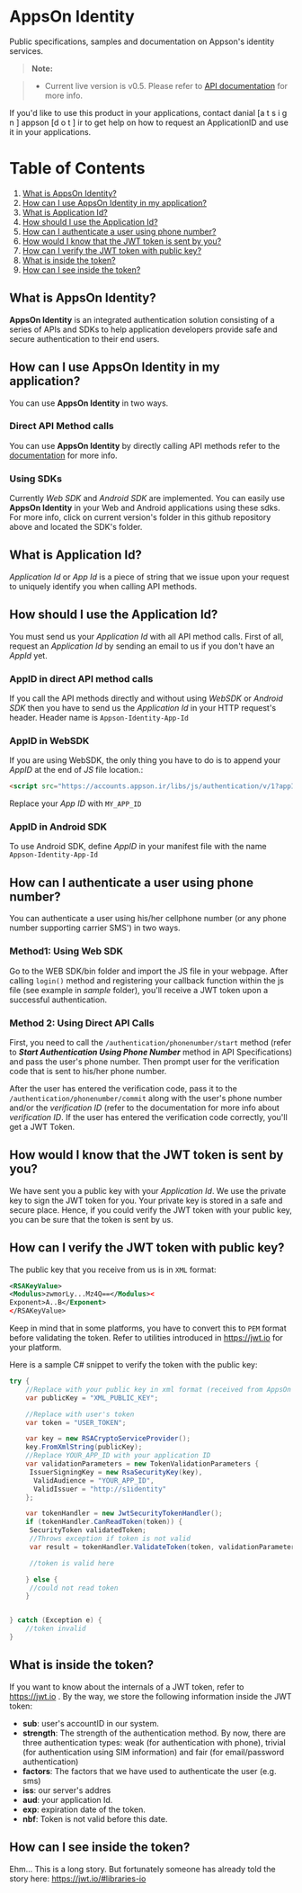 # AppsOn Identity
Public specifications, samples and documentation on Appson's identity services. 

> **Note:**

> - Current live version is v0.5. Please refer to [API documentation](https://rawgit.com/appson/identity-public/master/v0.5/APISpecification/content/index.htm) for more info. 



If you'd like to use this product in your applications, contact danial [a t s i g n ] appson [d o t ] ir to get help on how to request an ApplicationID and use it in your applications.

# Table of Contents
1. [What is AppsOn Identity?](#what-is-appson-identity)
2. [How can I use AppsOn Identity in  my application?](#how-can-i-use-appson-identity-in-my-application)
3. [What is Application Id?](#what-is-application-id)
2. [How should I use the Application Id?](#how-should-i-use-the-application-id)
3. [How can I authenticate a user using phone number?](#how-can-i-authenticate-a-user-using-phone-number)
2. [How would I know that the JWT token is sent by you?](#how-would-i-know-that-the-jwt-token-is-sent-by-you)
3. [How can I verify the JWT token with public key?](#how-can-i-verify-the-jwt-token-with-public-key)
3. [What is inside the token?](#what-is-inside-the-token)
4. [How can I see inside the token?](#how-can-i-see-inside-the-token)

## What is AppsOn Identity?

**AppsOn Identity** is an integrated authentication solution consisting of a series of APIs and SDKs  to help application developers provide safe and secure authentication to their end users.

## How can I use AppsOn Identity in my application?

You can use **AppsOn Identity** in two ways.

### Direct API Method calls
You can use **AppsOn Identity** by directly calling API methods refer to the [documentation](https://rawgit.com/appson/identity-public/master/v0.5/APISpecification/content/index.htm) for more info.

### Using SDKs
Currently *Web SDK* and *Android SDK* are implemented. You can easily use **AppsOn Identity** in your Web and Android applications using these sdks. For more info, click on current version's folder in this github repository above and located the SDK's folder.

## What is Application Id?

*Application Id* or *App Id* is a piece of string that we issue upon your request to uniquely identify you when calling API methods.

## How should I use the Application Id?
You must send us your *Application Id* with all API method calls. First of all, request an *Application Id* by sending an email to us if you don't have an *AppId* yet. 
### AppID in direct API method calls
If you call the API methods directly and without using *WebSDK* or *Android SDK* then you have to send us the *Application Id* in your HTTP request's header. Header name is `Appson-Identity-App-Id` 
### AppID in WebSDK
If you are using WebSDK, the only thing you have to do is to append your *AppID* at the end of *JS* file location.:
```html
<script src="https://accounts.appson.ir/libs/js/authentication/v/1?appId=MY_APP_ID">
```
Replace your *App ID* with `MY_APP_ID`
### AppID in Android SDK
To use Android SDK, define *AppID* in your manifest file with the name `Appson-Identity-App-Id`

## How can I authenticate a user using phone number?
You can authenticate a user using his/her cellphone number (or any phone number supporting carrier SMS') in two ways.

### Method1: Using Web SDK
Go to the WEB SDK/bin folder and import the JS file in your webpage. After calling `login()` method and registering your callback function within the js file (see example in *sample* folder), you'll receive a JWT token upon a successful authentication. 
### Method 2: Using Direct API Calls
First, you need to call the `/authentication/phonenumber/start` method (refer to ***Start Authentication Using Phone Number*** method in API Specifications) and pass the user's phone number. Then prompt user for the verification code that is sent to his/her phone number.

After the user has entered the verification code, pass it to the `/authentication/phonenumber/commit` along with the user's phone number and/or the *verification ID* (refer to the documentation for more info about *verification ID*. If the user has entered the verification code correctly, you'll get a JWT Token.

## How would I know that the JWT token is sent by you?
We have sent you a public key with your *Application Id*. We use the private key to sign the JWT token for you. Your private key is stored in a safe and secure place. Hence, if you could verify the JWT token with your public key, you can be sure that the token is sent by us. 

## How can I verify the JWT token with public key?
The public key that you receive from us is in `XML` format:
```XML
<RSAKeyValue>
<Modulus>zwmorLy...Mz4Q==</Modulus><
Exponent>A..B</Exponent>
</RSAKeyValue>
```
Keep in mind that in some platforms, you have to convert this to `PEM` format before validating the token. Refer to utilities introduced in https://jwt.io for your platform.

Here is a sample C# snippet to verify the token with the public key:

```C#
try {
	//Replace with your public key in xml format (received from AppsOn Identity)
	var publicKey = "XML_PUBLIC_KEY";

	//Replace with user's token 
	var token = "USER_TOKEN";

	var key = new RSACryptoServiceProvider();
	key.FromXmlString(publicKey);
	//Replace YOUR_APP_ID with your application ID
	var validationParameters = new TokenValidationParameters {
	 IssuerSigningKey = new RsaSecurityKey(key),
	  ValidAudience = "YOUR_APP_ID",
	  ValidIssuer = "http://s1identity"
	};

	var tokenHandler = new JwtSecurityTokenHandler();
	if (tokenHandler.CanReadToken(token)) {
	 SecurityToken validatedToken;
	 //Throws exception if token is not valid
	 var result = tokenHandler.ValidateToken(token, validationParameters, out validatedToken);

	 //token is valid here

	} else {
	 //could not read token
	}


} catch (Exception e) {
	//token invalid
}
```

## What is inside the token?
If you want to know about the internals of a JWT token, refer to https://jwt.io . 
By the way, we store the following information inside the JWT token:

 - **sub**: user's accountID in our system. 
 - **strength**: The strength of the authentication method. By now, there are three authentication types: weak (for authentication with phone), trivial (for authentication using SIM information) and fair (for email/password authentication)
 - **factors**: The factors that we have used to authenticate the user (e.g. sms)
 - **iss**: our server's addres 
 - **aud**: your application Id.
 - **exp**: expiration date of the token.
 - **nbf**: Token is not valid before this date.

## How can I see inside the token?
Ehm... This is a long story. But fortunately someone has already told the story here:
https://jwt.io/#libraries-io
